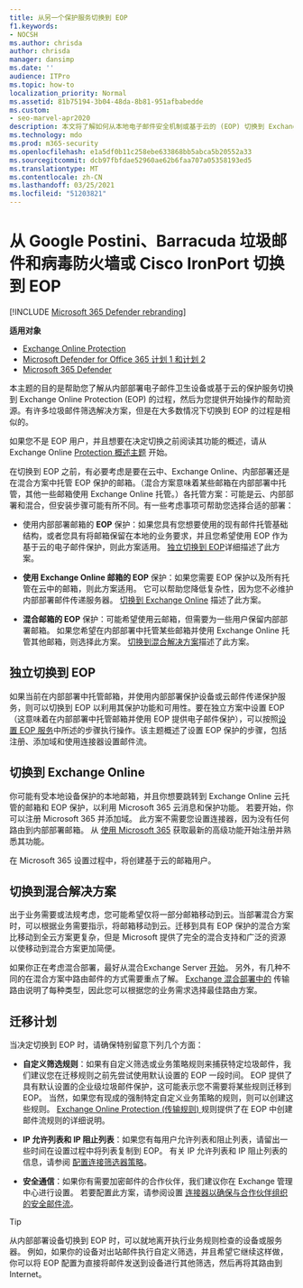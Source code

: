 ```yaml
---
title: 从另一个保护服务切换到 EOP
f1.keywords:
- NOCSH
ms.author: chrisda
author: chrisda
manager: dansimp
ms.date: ''
audience: ITPro
ms.topic: how-to
localization_priority: Normal
ms.assetid: 81b75194-3b04-48da-8b81-951afbabedde
ms.custom:
- seo-marvel-apr2020
description: 本文将了解如何从本地电子邮件安全机制或基于云的 (EOP) 切换到 Exchange Online Protection。
ms.technology: mdo
ms.prod: m365-security
ms.openlocfilehash: e1a5df0b11c258ebe633868bb5abca5b20552a33
ms.sourcegitcommit: dcb97fbfdae52960ae62b6faa707a05358193ed5
ms.translationtype: MT
ms.contentlocale: zh-CN
ms.lasthandoff: 03/25/2021
ms.locfileid: "51203821"
---
```

# <a name="switch-to-eop-from-google-postini-the-barracuda-spam-and-virus-firewall-or-cisco-ironport"></a>从 Google Postini、Barracuda 垃圾邮件和病毒防火墙或 Cisco IronPort 切换到 EOP

[!INCLUDE [Microsoft 365 Defender rebranding](../includes/microsoft-defender-for-office.md)]

**适用对象**
- [Exchange Online Protection](exchange-online-protection-overview.md)
- [Microsoft Defender for Office 365 计划 1 和计划 2](defender-for-office-365.md)
- [Microsoft 365 Defender](../defender/microsoft-365-defender.md)

 本主题的目的是帮助您了解从内部部署电子邮件卫生设备或基于云的保护服务切换到 Exchange Online Protection (EOP) 的过程，然后为您提供开始操作的帮助资源。有许多垃圾邮件筛选解决方案，但是在大多数情况下切换到 EOP 的过程是相似的。

如果您不是 EOP 用户，并且想要在决定切换之前阅读其功能的概述，请从 Exchange Online [Protection 概述主题](exchange-online-protection-overview.md) 开始。

在切换到 EOP 之前，有必要考虑是要在云中、Exchange Online、内部部署还是在混合方案中托管 EOP 保护的邮箱。（混合方案意味着某些邮箱在内部部署中托管，其他一些邮箱使用 Exchange Online 托管。）各托管方案：可能是云、内部部署和混合，但安装步骤可能有所不同。有一些考虑事项可帮助您选择合适的部署：

- 使用内部部署邮箱的 **EOP** 保护：如果您具有您想要使用的现有邮件托管基础结构，或者您具有将邮箱保留在本地的业务要求，并且您希望使用 EOP 作为基于云的电子邮件保护，则此方案适用。 [独立切换到 EOP](#switch-to-eop-standalone)详细描述了此方案。

- **使用 Exchange Online 邮箱的 EOP** 保护：如果您需要 EOP 保护以及所有托管在云中的邮箱，则此方案适用。 它可以帮助您降低复杂性，因为您不必维护内部部署邮件传递服务器。 [切换到 Exchange Online](#switch-to-exchange-online) 描述了此方案。

- **混合邮箱的 EOP** 保护：可能希望使用云邮箱，但需要为一些用户保留内部部署邮箱。 如果您希望在内部部署中托管某些邮箱并使用 Exchange Online 托管其他邮箱，则选择此方案。 [切换到混合解决方案](#switch-to-a-hybrid-solution)描述了此方案。

## <a name="switch-to-eop-standalone"></a>独立切换到 EOP

如果当前在内部部署中托管邮箱，并使用内部部署保护设备或云邮件传递保护服务，则可以切换到 EOP 以利用其保护功能和可用性。要在独立方案中设置 EOP（这意味着在内部部署中托管邮箱并使用 EOP 提供电子邮件保护），可以按照[设置 EOP 服务](set-up-your-eop-service.md)中所述的步骤执行操作。该主题概述了设置 EOP 保护的步骤，包括注册、添加域和使用连接器设置邮件流。

## <a name="switch-to-exchange-online"></a>切换到 Exchange Online

你可能有受本地设备保护的本地邮箱，并且你想要跳转到 Exchange Online 云托管的邮箱和 EOP 保护，以利用 Microsoft 365 云消息和保护功能。 若要开始，你可以注册 Microsoft 365 并添加域。 此方案不需要您设置连接器，因为没有任何路由到内部部署邮箱。 从 [使用 Microsoft 365](https://www.microsoft.com/microsoft-365/business/compare-more-office-365-for-business-plans) 获取最新的高级功能开始注册并熟悉其功能。

在 Microsoft 365 设置过程中，将创建基于云的邮箱用户。

## <a name="switch-to-a-hybrid-solution"></a>切换到混合解决方案

出于业务需要或法规考虑，您可能希望仅将一部分邮箱移动到云。当部署混合方案时，可以根据业务需要指示，将邮箱移动到云。迁移到具有 EOP 保护的混合方案比移动到全云方案更复杂，但是 Microsoft 提供了完全的混合支持和广泛的资源以使移动到混合方案更加简便。

如果你正在考虑混合部署，最好从混合Exchange Server [开始](/exchange/exchange-hybrid)。 另外，有几种不同的在混合方案中路由邮件的方式需要重点了解。 [Exchange 混合部署中的](/exchange/transport-routing) 传输路由说明了每种类型，因此您可以根据您的业务需求选择最佳路由方案。

## <a name="migration-planning"></a>迁移计划

当决定切换到 EOP 时，请确保特别留意下列几个方面：

- **自定义筛选规则**：如果有自定义筛选或业务策略规则来捕获特定垃圾邮件，我们建议您在迁移规则之前先尝试使用默认设置的 EOP 一段时间。 EOP 提供了具有默认设置的企业级垃圾邮件保护，这可能表示您不需要将某些规则迁移到 EOP。 当然，如果您有现成的强制特定自定义业务策略的规则，则可以创建这些规则。 [Exchange Online Protection (传输规则) ](mail-flow-rules-transport-rules-0.md) 规则提供了在 EOP 中创建邮件流规则的详细说明。

- **IP 允许列表和 IP 阻止列表**：如果您有每用户允许列表和阻止列表，请留出一些时间在设置过程中将列表复制到 EOP。 有关 IP 允许列表和 IP 阻止列表的信息，请参阅 [配置连接筛选器策略](configure-the-connection-filter-policy.md)。

- **安全通信**：如果你有需要加密邮件的合作伙伴，我们建议你在 Exchange 管理中心进行设置。 若要配置此方案，请参阅设置 [连接器以确保与合作伙伴组织的安全邮件流](/exchange/mail-flow-best-practices/use-connectors-to-configure-mail-flow/set-up-connectors-for-secure-mail-flow-with-a-partner)。

> [!TIP]
> 从内部部署设备切换到 EOP 时，可以就地离开执行业务规则检查的设备或服务器。 例如，如果你的设备对出站邮件执行自定义筛选，并且希望它继续这样做，你可以将 EOP 配置为直接将邮件发送到设备进行其他筛选，然后再将其路由到 Internet。